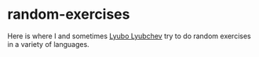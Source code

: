 # random-exercises

Here is where I and sometimes [Lyubo Lyubchev](https://github.com/impzero) try to do random exercises in a variety of languages.
